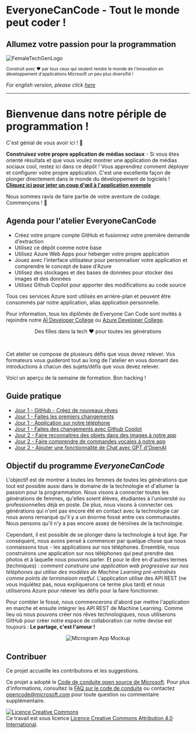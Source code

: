 # EveryoneCanCode - Tout le monde peut coder ! 
## Allumez votre passion pour la programmation

![FemaleTechGenLogo](./img/BannerEveryoneCanCode.png)

  <p>
    <sub>Construit avec ❤ par tous ceux qui veulent rendre le monde de l'innovation en développement d'applications Microsoft un peu plus diversifié ! </sub>
  </p>

</div>

*For english version, please click [here](README_EN.md)*

<hr>

# Bienvenue dans notre périple de programmation !

C'est génial de vous avoir ici ! 🎉

**Construisez votre propre application de médias sociaux** - Si vous êtes orienté résultats et que vous voulez montrer une application de médias sociaux cool, restez ici dans ce dépôt ! Vous apprendrez comment déployer et configurer votre propre application. C'est une excellente façon de plonger directement dans le monde du développement de logiciels ! **[Cliquez ici pour jeter un coup d'œil à l'application exemple](https://microsoft.github.io/everyonecancode/)**

Nous sommes ravis de faire partie de votre aventure de codage. Commençons ! 🚀

## Agenda pour l'atelier EveryoneCanCode

- Créez votre propre compte GitHub et fusionnez votre première demande d'extraction
- Utilisez ce dépôt comme notre base
- Utilisez Azure Web Apps pour héberger votre propre application
- Jouez avec l'interface utilisateur pour personnaliser votre application et comprendre le concept de base d'Azure
- Utilisez des stockages et des bases de données pour stocker des images et des données
- Utilisez Github Copilot pour apporter des modifications au code source

Tous ces services Azure sont utilisés en arrière-plan et peuvent être consommés par notre application, alias application personnelle.

Pour information, tous les diplômés de Everyone Can Code sont invités à rejoindre notre [AI Developer College](https://github.com/azuredevcollege/aidevcollege) ou
[Azure Developer College](https://github.com/azuredevcollege/trainingdays).

<div align="center">
  <p> Des filles dans la tech ❤︎ pour toutes les générations</p>
</div>

<br>

Cet atelier se compose de plusieurs défis que vous devez relever. Vos formateurs vous guideront tout au long de l'atelier en vous donnant des introductions à chacun des sujets/défis que vous devez relever.

Voici un aperçu de la semaine de formation. Bon hacking !

## Guide pratique

- [Jour 1 - GitHub - Créez de nouveaux rêves](instructions/day1/GitHub/README_FR.md)
- [Jour 1 - Faites les premiers changements](instructions/day1/ApplicationPart1/README_FR.md)
- [Jour 1 - Application sur notre téléphone](instructions/day1/ApplicationPart2/README_FR.md)
- [Jour 1 - Faites des changements avec Github Copilot](instructions/day1/ApplicationPart3/README_FR.md)
- [Jour 2 - Faire reconnaitres des objets dans des images à notre app](instructions/day2/Vision/README_FR.md)
- [Jour 2 - Faire comprendre de commandes vocales à notre app](instructions/day2/Speech/README_FR.md)
- [Jour 2 - Ajouter une fonctionnalité de Chat avec GPT d'OpenAI](instructions/day2/Chat/README_FR.md)

## Objectif du programme *EveryoneCanCode* 

L'objectif est de montrer à toutes les femmes de toutes les générations que tout est possible aussi dans le domaine de la technologie et d'allumer la passion pour la programmation. Nous visons à connecter toutes les générations de femmes, qu'elles soient élèves, étudiantes à l'université ou professionnelles déjà en poste. De plus, nous visons à connecter ces générations qui n'ont pas encore été en contact avec la technologie car nous avons remarqué qu'il y a un énorme fossé entre ces communautés. Nous pensons qu'il n'y a pas encore assez de héroïnes de la technologie.

Cependant, il est possible de se plonger dans la technologie à tout âge. Par conséquent, nous avons pensé à commencer par quelque chose que nous connaissons tous - les applications sur nos téléphones. Ensemble, nous construirons une application sur nos téléphones qui peut prendre des photos et à laquelle nous pouvons parler. Et pour le dire en d'autres termes (techniques) : _comment construire une application web progressive sur nos téléphones qui utilise des modèles de Machine Learning pré-entraînés comme points de terminaison restful_. L'application utilise des API REST (ne vous inquiétez pas, nous expliquerons ce terme plus tard) et nous utiliserons Azure pour relever les défis pour la faire fonctionner.

Pour combler le fossé, nous commencerons d'abord par mettre l'application en marche et ensuite intégrer les API REST de Machine Learning. Comme lieu où nous pouvons créer nos rêves technologiques, nous utiliserons GitHub pour créer notre espace de collaboration car notre devise est toujours : **Le partage, c'est l'amour !**

<div align="center">
  <p></p>
  <img src="./img/microgram-mock.png" alt="Microgram App Mockup" />
</div>

## Contribuer

Ce projet accueille les contributions et les suggestions.

Ce projet a adopté le [Code de conduite open source de Microsoft](https://opensource.microsoft.com/codeofconduct/).
Pour plus d'informations, consultez la [FAQ sur le code de conduite](https://opensource.microsoft.com/codeofconduct/faq/) ou
contactez [opencode@microsoft.com](mailto:opencode@microsoft.com) pour toute question ou commentaire supplémentaire.

[![Licence Creative Commons](https://i.creativecommons.org/l/by/4.0/88x31.png)](http://creativecommons.org/licenses/by/4.0/)  
Ce travail est sous licence [Licence Creative Commons Attribution 4.0 International](http://creativecommons.org/licenses/by/4.0/).
